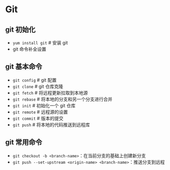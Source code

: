 # Git

## git 初始化

* `yum install git` # 安装 git
* git 命令补全设置

## git 基本命令

* `git config` # git 配置
* `git clone` # git 仓库克隆
* `git fetch` # 将远程更新拉取到本地源
* `git rebase` # 将本地的分支和另一个分支进行合并
* `git init` # 初始化一个 git 仓库
* `git remote` # 远程源的设置
* `git commit` # 版本的提交
* `git push` # 将本地的代码推送到远程库

## git 常用命令

* `git checkout -b <branch-name>`：在当前分支的基础上创建新分支
* `git push --set-upstream <origin-name> <branch-name>`：推送分支到远程